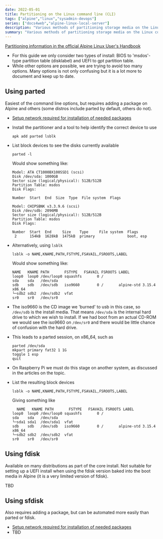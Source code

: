 ```yaml
---
date: 2022-05-01
title: Partitioning on the Linux command line (CLI)
tags: ["alpine","linux","sysadmin-devops"]
series: ["docs4web","alpine-linux-local-server"]
description: "Various methods of partitioning storage media on the Linux command line (CLI)"
summary: "Various methods of partitioning storage media on the Linux command line (CLI)"
---
```


[Partitioning information in the official Alpine Linux User's Handbook](https://docs.alpinelinux.org/user-handbook/0.1a/Installing/manual.html#_partitioning_your_disk)

* For this guide we only consider two types of install: BIOS to 'msdos'-type partition table (disklabel) and UEFI to gpt partition table.
* While other options are possible, we are trying to avoid too many options. Many options is not only confusing but it is a lot more to document and keep up to date.

## Using parted

Easiest of the command line options, but requires adding a package on Alpine and others (some distros include parted by default, others do not).

* [Setup network required for installation of needed packages](../server-install-config/create-semi-data-install/setup-network-for-package-install.md)

* Install the partitioner and a tool to help identify the correct device to use

  ```shell
  apk add parted lsblk
  ```

* List block devices to see the disks currently available

  ```shell
  parted -l
  ```

  Would show something like:

  ```shell
  Model: ATA CT1000BX100SSD1 (scsi)
  Disk /dev/sda: 1000GB
  Sector size (logical/physical): 512B/512B
  Partition Table: msdos
  Disk Flags:

  Number  Start  End  Size  Type  File system  Flags

  Model: CHIPSBNK v3.3.9.6 (scsi)
  Disk /dev/sdb: 2096MB
  Sector size (logical/physical): 512B/512B
  Partition Table: msdos
  Disk Flags:

  Number  Start  End     Size    Type     File system  Flags
   2      154kB  1628kB  1475kB  primary               boot, esp
  ```

* Alternatively, using `lsblk`

  ```shell
  lsblk -o NAME,KNAME,PATH,FSTYPE,FSAVAIL,FSROOTS,LABEL
  ```

  Would show something like:

  ```plain
  NAME   KNAME PATH       FSTYPE   FSAVAIL FSROOTS LABEL
  loop0  loop0 /dev/loop0 squashfs       0 /  
  sda    sda   /dev/sda
  sdb    sdb   /dev/sdb   iso9660        0 /       alpine-std 3.15.4 x86_64
  └─sdb2 sdb2  /dev/sdb2  vfat  
  sr0    sr0   /dev/sr0
  ```

* The iso9660 is the CD image we 'burned' to usb in this case, so `/dev/sdb` is the install media. That means `/dev/sda` is the internal hard drive to which we wish to install. If we had boot from an actual CD-ROM we would see the iso9660 on `/dev/sr0` and there would be little chance of confusion with the hard drive.

* This leads to a parted session, on x86_64, such as

  ```shell
  parted /dev/sda
  mkpart primary fat32 1 1G
  toggle 1 esp
  quit
  ```

* On Raspberry Pi we must do this stage on another system, as discussed in the articles on the topic.

* List the resulting block devices

  ```shell
  lsblk -o NAME,KNAME,PATH,FSTYPE,FSAVAIL,FSROOTS,LABEL
  ```

  Giving something like

  ```plain
    NAME   KNAME PATH       FSTYPE   FSAVAIL FSROOTS LABEL
  loop0  loop0 /dev/loop0 squashfs       0 /  
  sda    sda   /dev/sda  
  └─sda1 sda1  /dev/sda1  vfat  
  sdb    sdb   /dev/sdb   iso9660        0 /       alpine-std 3.15.4 x86_64
  └─sdb2 sdb2  /dev/sdb2  vfat  
  sr0    sr0   /dev/sr0
  ```

## Using fdisk

Available on many distributions as part of the core install. Not suitable for setting up a UEFI install when using the fdisk version baked into the boot media in Alpine (it is a very limited version of fdisk).

TBD

## Using sfdisk

Also requires adding a package, but can be automated more easily than parted or fdisk.

* [Setup network required for installation of needed packages](../server-install-config/create-semi-data-install/setup-network-for-package-install.md)
* TBD
